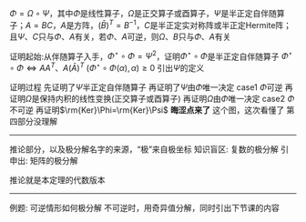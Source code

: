 $\Phi=\Omega\circ\Psi$，其中$\Phi$是线性算子，$\Omega$是正交算子或酉算子，$\Psi$是半正定自伴随算子；$A=BC$，$A$是方阵，$(\bar B)^T=B^{-1}$，$C$是半正定实对称阵或半正定Hermite阵；且$\Psi$、$C$只与$\Phi$、$A$有关，若$\Phi$、$A$可逆，则$\Omega$、$B$只与$\Phi$、$A$有关

证明起始:从伴随算子入手，$\Phi^\star\circ\Phi=\Psi^2$，证明$\Phi^\star\circ\Phi$是半正定自伴随算子
$\Phi^\star\circ\Phi\iff AA^T、A(\bar A)^T$
$(\Phi^\star\circ\Phi(\alpha),\alpha)\geq0$
引出$\Psi$的定义

证明过程
先证明了$\Psi$半正定自伴随算子
再证明了$\Psi$由$\Phi$唯一决定
case1 $\Phi$可逆
再证明$\Omega$是保持内积的线性变换(正交算子或酉算子)
再证明$\Omega$由$\Phi$唯一决定
case2 $\Phi$不可逆
再证明$\rm{Ker}\Phi=\rm{Ker}\Psi$
**晦涩点来了**
这个图，这次看懂了
第四部分没理解

---

推论部分，以及极分解名字的来源，“极”来自极坐标
知识盲区: 复数的极分解
引申出: 矩阵的极分解

推论就是本定理的代数版本

---

例题: 可逆情形如何极分解
不可逆时，用奇异值分解，同时引出下节课的内容
